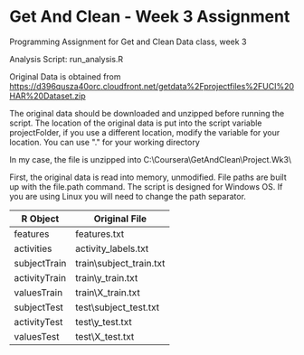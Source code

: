# Get And Clean - Week 3 Assignment
Programming Assignment for Get and Clean Data class, week 3

Analysis Script: run_analysis.R

Original Data is obtained from
https://d396qusza40orc.cloudfront.net/getdata%2Fprojectfiles%2FUCI%20HAR%20Dataset.zip 

The original data should be downloaded and unzipped before running the script.
The location of the original data is put into the script variable projectFolder, if you
use a different location, modify the variable for your location. You can use "." for
your working directory

In my case, the file is unzipped into C:\\Coursera\\GetAndClean\\Project.Wk3\\

First, the original data is read into memory, unmodified. File paths are built up
with the file.path command. The script is designed for Windows OS. If you are
using Linux you will need to change the path separator.


R Object      | Original File
------------- | -------------
features      | features.txt
activities    | activity_labels.txt
subjectTrain  | train\\subject_train.txt
activityTrain | train\\y_train.txt
valuesTrain   | train\\X_train.txt
subjectTest   | test\\subject_test.txt
activityTest  | test\\y_test.txt
valuesTest    | test\\X_test.txt


